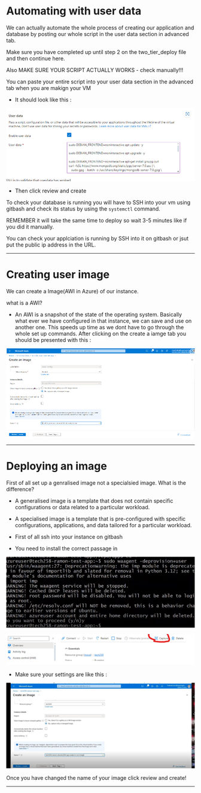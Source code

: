 # Automating with user data

We can actually automate the whole process of creating our application and database by posting our whole script in the user data section in advanced tab. 

Make sure you have completed up until step 2 on the two_tier_deploy file and then continue here.

Also MAKE SURE YOUR SCRIPT ACTUALLY WORKS - check manually!!!

You can paste your entire script into your user data section in the advanced tab when you are makign your VM

* It should look like this : 


![](/images/11211.jpg)


* Then click review and create

To check your database is running you will have to SSH into your vm using gitbash and check its status by using the ```systemctl``` command.

REMEMBER it will take the same time to deploy so wait 3-5 minutes like if you did it manually. 

You can check your applciation is running by SSH into it on gitbash or jsut put the public ip address in the URL.

*******************************************

# Creating user image 

We can create a Image(AWI in Azure) of our instance. 

what is a AWI? 
* An AWI is a snapshot of the state of the operating system. Basically what ever we have configured in that instance, we can save and use on another one. This speeds up time as we dont have to go through the whole set up commands. 
After clicking on the create a iamge tab you should be presented with this :
  
![](/Two_Tier_deploy/images/1212.jpg)

**************************************************************
# Deploying an image

First of all set up a genralised image not a specialsied image. What is the difference? 

* A generalised image is a template that does not contain specific configurations or data related to a particular workload.
* A specialised image is a template that is pre-configured with specific configurations, applications, and data tailored for a particular workload.


* First of all ssh into your instance on gitbash 

* You need to install the correct passage in 

![](/images/terminalc.jpg)

![](/images/image.jpg)


* Make sure your settings are like this : 
  
![](/images/replaced.jpg)


Once you have changed the name of your image click review and create!


*********************************




